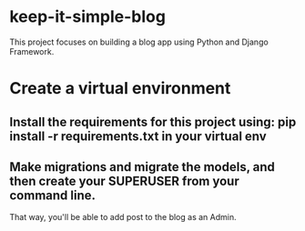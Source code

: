 # keep-it-simple-blog
This project focuses on building a blog app using Python and Django Framework.

# Create a virtual environment

## Install the requirements for this project using: pip install -r requirements.txt in your virtual env

## Make migrations and migrate the models, and then create your SUPERUSER from your command line. 
That way, you'll be able to add post to the blog as an Admin.
